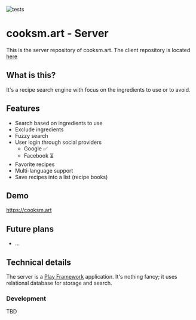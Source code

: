 ![tests](https://github.com/oliverdozsa/cooksm.art-server/actions/workflows/scala.yml/badge.svg)

# cooksm.art - Server
This is the server repository of cooksm.art. The client repository is located [here](https://github.com/oliverdozsa/cooksm.art-client)

## What is this?
It's a recipe search engine with focus on the ingredients to use or to avoid.

## Features
* Search based on ingredients to use
* Exclude ingredients
* Fuzzy search
* User login through social providers
    * Google ✅
    * Facebook ⏳
* Favorite recipes
* Multi-language support
* Save recipes into a list (recipe books)

## Demo
https://cooksm.art

## Future plans
* ...

## Technical details
The server is a [Play Framework](https://github.com/playframework/playframework) application. It's nothing fancy; it uses relational database for storage and search.

### Development
TBD
